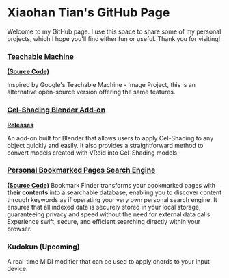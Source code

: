 # Xiaohan Tian's GitHub Page

Welcome to my GitHub page. I use this space to share some of my personal projects, which I hope you'll find either fun or useful. Thank you for visiting!

### [Teachable Machine](./release-teachable-machine/index.html) 
[**(Source Code)**](https://github.com/Xiaohan-Tian/teachable-machine)

Inspired by Google's Teachable Machine - Image Project, this is an alternative open-source version offering the same features.

### [Cel-Shading Blender Add-on](https://github.com/Xiaohan-Tian/celshading)
[**Releases**](https://github.com/Xiaohan-Tian/celshading/releases)

An add-on built for Blender that allows users to apply Cel-Shading to any object quickly and easily. It also provides a straightforward method to convert models created with VRoid into Cel-Shading models.

### [Personal Bookmarked Pages Search Engine](https://chromewebstore.google.com/detail/bookmark-finder/afnalmifnoilklcknoaaeomnnikainpj?hl=en&authuser=0)
[**(Source Code)**](https://github.com/Xiaohan-Tian/bookmark-finder)
Bookmark Finder transforms your bookmarked pages with **their contents** into a searchable database, enabling you to discover content through keywords as if operating your very own personal search engine. It ensures that all indexed data is securely stored in your local storage, guaranteeing privacy and speed without the need for external data calls. Experience swift, secure, and efficient searching directly within your browser.

### Kudokun (Upcoming)
A real-time MIDI modifier that can be used to apply chords to your input device.
